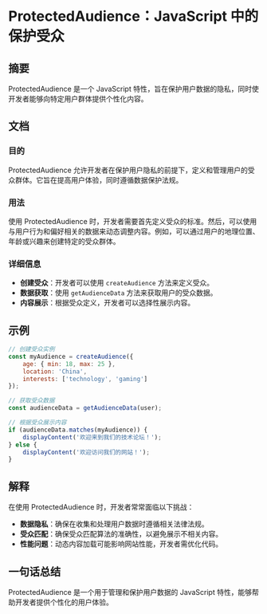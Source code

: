 <!--
Meta Description: # ProtectedAudience：JavaScript 中的保护受众 ## 摘要 ProtectedAudience 是一个 JavaScript 特性，旨在保护用户数据的隐私，同时使开发者能够向特定用户群体提供个性化内容。 ## 文档 ### 目的 ProtectedAudience 允许开...
Meta Keywords: protectedaudience, javascript, createaudience, getaudiencedata, const
-->

# ProtectedAudience：JavaScript 中的保护受众

## 摘要
ProtectedAudience 是一个 JavaScript 特性，旨在保护用户数据的隐私，同时使开发者能够向特定用户群体提供个性化内容。

## 文档
### 目的
ProtectedAudience 允许开发者在保护用户隐私的前提下，定义和管理用户的受众群体。它旨在提高用户体验，同时遵循数据保护法规。

### 用法
使用 ProtectedAudience 时，开发者需要首先定义受众的标准。然后，可以使用与用户行为和偏好相关的数据来动态调整内容。例如，可以通过用户的地理位置、年龄或兴趣来创建特定的受众群体。

### 详细信息
- **创建受众**：开发者可以使用 `createAudience` 方法来定义受众。
- **数据获取**：使用 `getAudienceData` 方法来获取用户的受众数据。
- **内容展示**：根据受众定义，开发者可以选择性展示内容。

## 示例
```javascript
// 创建受众实例
const myAudience = createAudience({
    age: { min: 18, max: 25 },
    location: 'China',
    interests: ['technology', 'gaming']
});

// 获取受众数据
const audienceData = getAudienceData(user);

// 根据受众展示内容
if (audienceData.matches(myAudience)) {
    displayContent('欢迎来到我们的技术论坛！');
} else {
    displayContent('欢迎访问我们的网站！');
}
```

## 解释
在使用 ProtectedAudience 时，开发者常常面临以下挑战：
- **数据隐私**：确保在收集和处理用户数据时遵循相关法律法规。
- **受众匹配**：确保受众匹配算法的准确性，以避免展示不相关内容。
- **性能问题**：动态内容加载可能影响网站性能，开发者需优化代码。

## 一句话总结
ProtectedAudience 是一个用于管理和保护用户数据的 JavaScript 特性，能够帮助开发者提供个性化的用户体验。